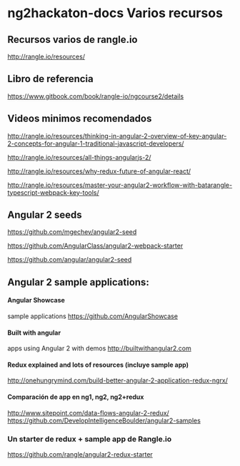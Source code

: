 # ng2hackaton-docs Varios recursos 

## Recursos varios de rangle.io
http://rangle.io/resources/

## Libro de referencia
https://www.gitbook.com/book/rangle-io/ngcourse2/details


## Videos minimos recomendados

http://rangle.io/resources/thinking-in-angular-2-overview-of-key-angular-2-concepts-for-angular-1-traditional-javascript-developers/

http://rangle.io/resources/all-things-angularjs-2/

http://rangle.io/resources/why-redux-future-of-angular-react/

http://rangle.io/resources/master-your-angular2-workflow-with-batarangle-typescript-webpack-key-tools/

## Angular 2 seeds

https://github.com/mgechev/angular2-seed

https://github.com/AngularClass/angular2-webpack-starter

https://github.com/angular/angular2-seed

## Angular 2 sample applications:

#### Angular Showcase

sample applications
https://github.com/AngularShowcase

#### Built with angular

apps using Angular 2 with demos
http://builtwithangular2.com

#### Redux explained and lots of resources (incluye sample app)
http://onehungrymind.com/build-better-angular-2-application-redux-ngrx/

#### Comparación de app en ng1, ng2, ng2+redux
http://www.sitepoint.com/data-flows-angular-2-redux/
https://github.com/DevelopIntelligenceBoulder/angular2-samples

### Un starter de redux + sample app de Rangle.io
https://github.com/rangle/angular2-redux-starter
